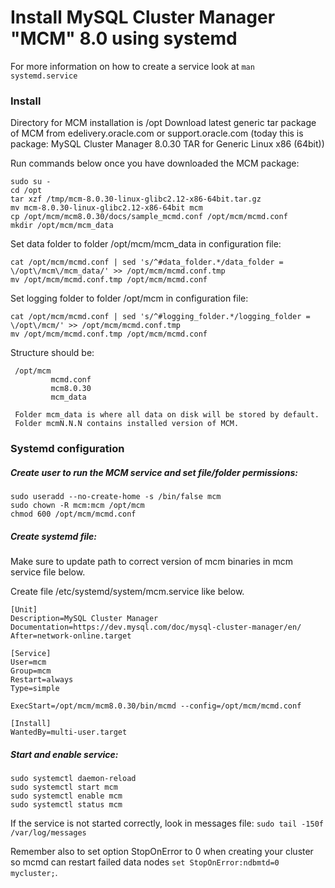 # Install MySQL Cluster Manager "MCM" 8.0 using systemd

For more information on how to create a service look at ```man systemd.service```

### Install

Directory for MCM installation is /opt
Download latest generic tar package of MCM from edelivery.oracle.com or support.oracle.com
(today this is package: MySQL Cluster Manager 8.0.30 TAR for Generic Linux x86 (64bit))

Run commands below once you have downloaded the MCM package:
```
sudo su -
cd /opt
tar xzf /tmp/mcm-8.0.30-linux-glibc2.12-x86-64bit.tar.gz
mv mcm-8.0.30-linux-glibc2.12-x86-64bit mcm
cp /opt/mcm/mcm8.0.30/docs/sample_mcmd.conf /opt/mcm/mcmd.conf
mkdir /opt/mcm/mcm_data
```
Set data folder to folder /opt/mcm/mcm_data in configuration file:
```
cat /opt/mcm/mcmd.conf | sed 's/^#data_folder.*/data_folder = \/opt\/mcm\/mcm_data/' >> /opt/mcm/mcmd.conf.tmp
mv /opt/mcm/mcmd.conf.tmp /opt/mcm/mcmd.conf
```
Set logging folder to folder /opt/mcm in configuration file:
```
cat /opt/mcm/mcmd.conf | sed 's/^#logging_folder.*/logging_folder = \/opt\/mcm/' >> /opt/mcm/mcmd.conf.tmp
mv /opt/mcm/mcmd.conf.tmp /opt/mcm/mcmd.conf
```

Structure should be:
```
 /opt/mcm
         mcmd.conf
         mcm8.0.30
         mcm_data

 Folder mcm_data is where all data on disk will be stored by default.
 Folder mcmN.N.N contains installed version of MCM.
```

### Systemd configuration

##### Create user to run the MCM service and set file/folder permissions:
```
sudo useradd --no-create-home -s /bin/false mcm
sudo chown -R mcm:mcm /opt/mcm
chmod 600 /opt/mcm/mcmd.conf
```

##### Create systemd file:

Make sure to update path to correct version of mcm binaries in
mcm service file below.

Create file /etc/systemd/system/mcm.service like below.
```
[Unit]
Description=MySQL Cluster Manager
Documentation=https://dev.mysql.com/doc/mysql-cluster-manager/en/
After=network-online.target

[Service]
User=mcm
Group=mcm
Restart=always
Type=simple

ExecStart=/opt/mcm/mcm8.0.30/bin/mcmd --config=/opt/mcm/mcmd.conf

[Install]
WantedBy=multi-user.target
```

##### Start and enable service:
```
sudo systemctl daemon-reload
sudo systemctl start mcm
sudo systemctl enable mcm
sudo systemctl status mcm
```
If the service is not started correctly, look in messages file: ```sudo tail -150f /var/log/messages```

Remember also to set option StopOnError to 0 when creating your cluster so mcmd can restart failed data nodes ```set StopOnError:ndbmtd=0 mycluster;```.
